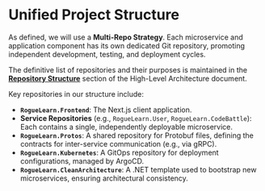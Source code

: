# **Unified Project Structure**

As defined, we will use a **Multi-Repo Strategy**. Each microservice and application component has its own dedicated Git repository, promoting independent development, testing, and deployment cycles.

The definitive list of repositories and their purposes is maintained in the **[Repository Structure](./high-level-architecture.md#repository-structure)** section of the High-Level Architecture document.

Key repositories in our structure include:
- **`RogueLearn.Frontend`**: The Next.js client application.
- **Service Repositories** (e.g., `RogueLearn.User`, `RogueLearn.CodeBattle`): Each contains a single, independently deployable microservice.
- **`RogueLearn.Protos`**: A shared repository for Protobuf files, defining the contracts for inter-service communication (e.g., via gRPC).
- **`RogueLearn.Kubernetes`**: A GitOps repository for deployment configurations, managed by ArgoCD.
- **`RogueLearn.CleanArchitecture`**: A .NET template used to bootstrap new microservices, ensuring architectural consistency.